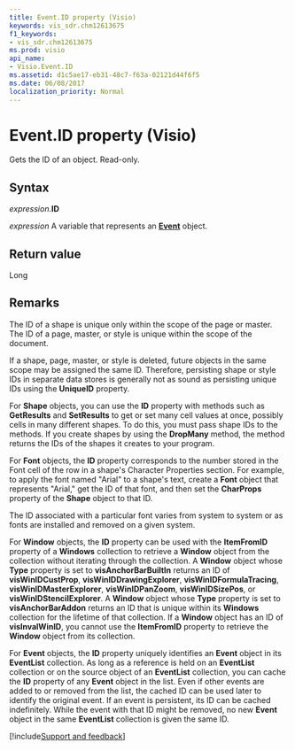 ```yaml
---
title: Event.ID property (Visio)
keywords: vis_sdr.chm12613675
f1_keywords:
- vis_sdr.chm12613675
ms.prod: visio
api_name:
- Visio.Event.ID
ms.assetid: d1c5ae17-eb31-48c7-f63a-02121d44f6f5
ms.date: 06/08/2017
localization_priority: Normal
---
```



# Event.ID property (Visio)

Gets the ID of an object. Read-only.


## Syntax

_expression_.**ID**

_expression_ A variable that represents an **[Event](Visio.Event.md)** object.


## Return value

Long


## Remarks

The ID of a shape is unique only within the scope of the page or master. The ID of a page, master, or style is unique within the scope of the document.

If a shape, page, master, or style is deleted, future objects in the same scope may be assigned the same ID. Therefore, persisting shape or style IDs in separate data stores is generally not as sound as persisting unique IDs using the  **UniqueID** property.

For  **Shape** objects, you can use the **ID** property with methods such as **GetResults** and **SetResults** to get or set many cell values at once, possibly cells in many different shapes. To do this, you must pass shape IDs to the methods. If you create shapes by using the **DropMany** method, the method returns the IDs of the shapes it creates to your program.

For  **Font** objects, the **ID** property corresponds to the number stored in the Font cell of the row in a shape's Character Properties section. For example, to apply the font named "Arial" to a shape's text, create a **Font** object that represents "Arial," get the ID of that font, and then set the **CharProps** property of the **Shape** object to that ID.

The ID associated with a particular font varies from system to system or as fonts are installed and removed on a given system.

For  **Window** objects, the **ID** property can be used with the **ItemFromID** property of a **Windows** collection to retrieve a **Window** object from the collection without iterating through the collection. A **Window** object whose **Type** property is set to **visAnchorBarBuiltIn** returns an ID of **visWinIDCustProp**, **visWinIDDrawingExplorer**, **visWinIDFormulaTracing**, **visWinIDMasterExplorer**, **visWinIDPanZoom**, **visWinIDSizePos**, or **visWinIDStencilExplorer**. A **Window** object whose **Type** property is set to **visAnchorBarAddon** returns an ID that is unique within its **Windows** collection for the lifetime of that collection. If a **Window** object has an ID of **visInvalWinID**, you cannot use the **ItemFromID** property to retrieve the **Window** object from its collection.

For  **Event** objects, the **ID** property uniquely identifies an **Event** object in its **EventList** collection. As long as a reference is held on an **EventList** collection or on the source object of an **EventList** collection, you can cache the **ID** property of any **Event** object in the list. Even if other events are added to or removed from the list, the cached ID can be used later to identify the original event. If an event is persistent, its ID can be cached indefinitely. While the event with that ID might be removed, no new **Event** object in the same **EventList** collection is given the same ID.

[!include[Support and feedback](~/includes/feedback-boilerplate.md)]